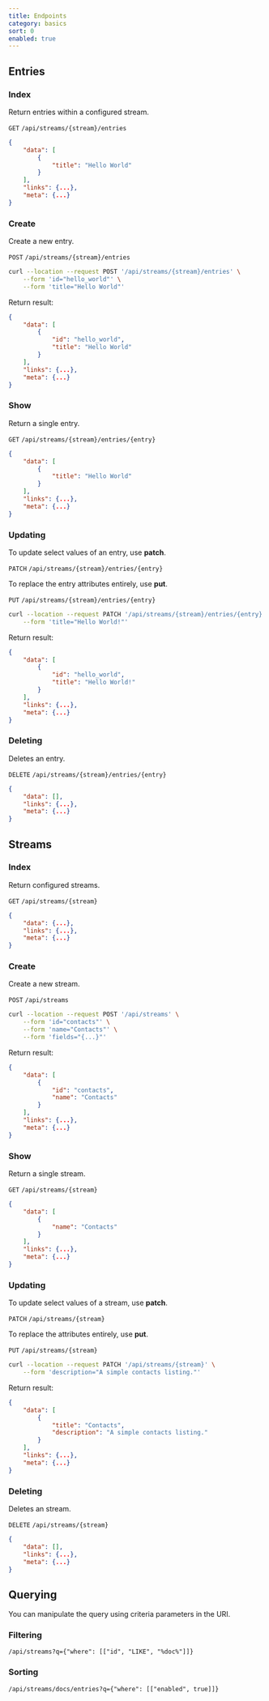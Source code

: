 ```yaml
---
title: Endpoints
category: basics
sort: 0
enabled: true
---
```


## Entries

### Index

Return entries within a configured stream.

`GET` `/api/streams/{stream}/entries`

```json
{
    "data": [
        {
            "title": "Hello World"
        }
    ],
    "links": {...},
    "meta": {...}
}
```

### Create

Create a new entry.

`POST` `/api/streams/{stream}/entries`

```bash
curl --location --request POST '/api/streams/{stream}/entries' \
    --form 'id="hello_world"' \
    --form 'title="Hello World"'
```

Return result:

```json
{
    "data": [
        {
            "id": "hello_world",
            "title": "Hello World"
        }
    ],
    "links": {...},
    "meta": {...}
}
```

### Show

Return a single entry.

`GET` `/api/streams/{stream}/entries/{entry}`

```json
{
    "data": [
        {
            "title": "Hello World"
        }
    ],
    "links": {...},
    "meta": {...}
}
```

### Updating

To update select values of an entry, use **patch**.

`PATCH` `/api/streams/{stream}/entries/{entry}`

To replace the entry attributes entirely, use **put**.

`PUT` `/api/streams/{stream}/entries/{entry}`

```bash
curl --location --request PATCH '/api/streams/{stream}/entries/{entry}' \
    --form 'title="Hello World!"'
```

Return result:

```json
{
    "data": [
        {
            "id": "hello_world",
            "title": "Hello World!"
        }
    ],
    "links": {...},
    "meta": {...}
}
```

### Deleting

Deletes an entry.

`DELETE` `/api/streams/{stream}/entries/{entry}`

```json
{
    "data": [],
    "links": {...},
    "meta": {...}
}
```



## Streams

### Index

Return configured streams.

`GET` `/api/streams/{stream}`

```json
{
    "data": {...},
    "links": {...},
    "meta": {...}
}
```

### Create

Create a new stream.

`POST` `/api/streams`

```bash
curl --location --request POST '/api/streams' \
    --form 'id="contacts"' \
    --form 'name="Contacts"' \
    --form 'fields="{...}"'
```

Return result:

```json
{
    "data": [
        {
            "id": "contacts",
            "name": "Contacts"
        }
    ],
    "links": {...},
    "meta": {...}
}
```

### Show

Return a single stream.

`GET` `/api/streams/{stream}`

```json
{
    "data": [
        {
            "name": "Contacts"
        }
    ],
    "links": {...},
    "meta": {...}
}
```

### Updating

To update select values of a stream, use **patch**.

`PATCH` `/api/streams/{stream}`

To replace the attributes entirely, use **put**.

`PUT` `/api/streams/{stream}`

```bash
curl --location --request PATCH '/api/streams/{stream}' \
    --form 'description="A simple contacts listing."'
```

Return result:

```json
{
    "data": [
        {
            "title": "Contacts",
            "description": "A simple contacts listing."
        }
    ],
    "links": {...},
    "meta": {...}
}
```

### Deleting

Deletes an stream.

`DELETE` `/api/streams/{stream}`

```json
{
    "data": [],
    "links": {...},
    "meta": {...}
}
```


## Querying

You can manipulate the query using criteria parameters in the URI.

### Filtering

`/api/streams?q={"where": [["id", "LIKE", "%doc%"]]}`

### Sorting

`/api/streams/docs/entries?q={"where": [["enabled", true]]}`
